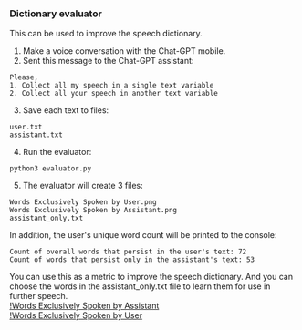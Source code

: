 ### Dictionary evaluator
This can be used to improve the speech dictionary.  
1. Make a voice conversation with the Chat-GPT mobile.
2. Sent this message to the Chat-GPT assistant:
```
Please, 
1. Collect all my speech in a single text variable
2. Collect all your speech in another text variable
```
3. Save each text to files:
```
user.txt
assistant.txt
```
4. Run the evaluator:
```
python3 evaluator.py
```
5. The evaluator will create 3 files:
```
Words Exclusively Spoken by User.png
Words Exclusively Spoken by Assistant.png
assistant_only.txt
```
In addition, the user's unique word count will be printed to the console:
```
Count of overall words that persist in the user's text: 72
Count of words that persist only in the assistant's text: 53
```
You can use this as a metric to improve the speech dictionary. And you can choose the words in the assistant_only.txt file to learn them for use in further speech.  
[!Words Exclusively Spoken by Assistant](assets/Words%20Exclusively%20Spoken%20by%20Assistant.png)  
[!Words Exclusively Spoken by User](assets/Words%20Exclusively%20Spoken%20by%20User.png)